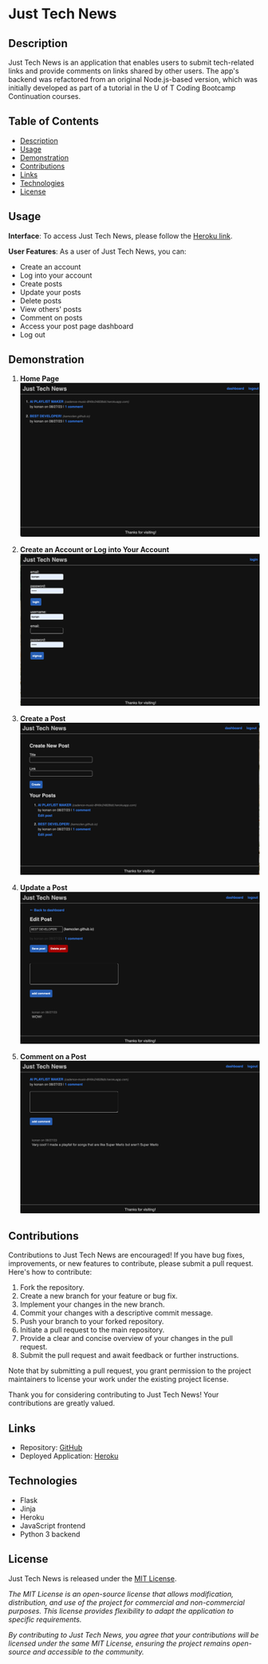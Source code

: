 # Just Tech News

## Description
Just Tech News is an application that enables users to submit tech-related links and provide comments on links shared by other users. The app's backend was refactored from an original Node.js-based version, which was initially developed as part of a tutorial in the U of T Coding Bootcamp Continuation courses.

## Table of Contents
- [Description](#description)
- [Usage](#usage)
- [Demonstration](#demonstration)
- [Contributions](#contributions)
- [Links](#links)
- [Technologies](#technologies)
- [License](#license)

## Usage
**Interface**: To access Just Tech News, please follow the [Heroku link](https://just-the-technews-e7c8d6309325.herokuapp.com/dashboard/edit/1).

**User Features**: As a user of Just Tech News, you can:
- Create an account
- Log into your account
- Create posts
- Update your posts
- Delete posts
- View others' posts
- Comment on posts
- Access your post page dashboard
- Log out

## Demonstration
1. **Home Page**
![home](./assets/home.png)

2. **Create an Account or Log into Your Account**
![sign up](./assets/signup.png)

3. **Create a Post**
![create a post](./assets/newpost.png)

4. **Update a Post**
![update a post](./assets/editpost.png)

5. **Comment on a Post**
![single post](./assets/comments.png)

## Contributions
Contributions to Just Tech News are encouraged! If you have bug fixes, improvements, or new features to contribute, please submit a pull request. Here's how to contribute:

1. Fork the repository.
2. Create a new branch for your feature or bug fix.
3. Implement your changes in the new branch.
4. Commit your changes with a descriptive commit message.
5. Push your branch to your forked repository.
6. Initiate a pull request to the main repository.
7. Provide a clear and concise overview of your changes in the pull request.
8. Submit the pull request and await feedback or further instructions.

Note that by submitting a pull request, you grant permission to the project maintainers to license your work under the existing project license.

Thank you for considering contributing to Just Tech News! Your contributions are greatly valued.

## Links
- Repository: [GitHub](https://github.com/kemcclen/python-newsfeed)
- Deployed Application: [Heroku](https://just-the-technews-e7c8d6309325.herokuapp.com/dashboard/edit/1)

## Technologies
- Flask
- Jinja
- Heroku
- JavaScript frontend
- Python 3 backend

## License
Just Tech News is released under the [MIT License](https://opensource.org/licenses/MIT).

_The MIT License is an open-source license that allows modification, distribution, and use of the project for commercial and non-commercial purposes. This license provides flexibility to adapt the application to specific requirements._

_By contributing to Just Tech News, you agree that your contributions will be licensed under the same MIT License, ensuring the project remains open-source and accessible to the community._

